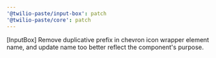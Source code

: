 ```yaml
---
'@twilio-paste/input-box': patch
'@twilio-paste/core': patch
---
```


[InputBox] Remove duplicative prefix in chevron icon wrapper element name, and update name too better reflect the component's purpose.
